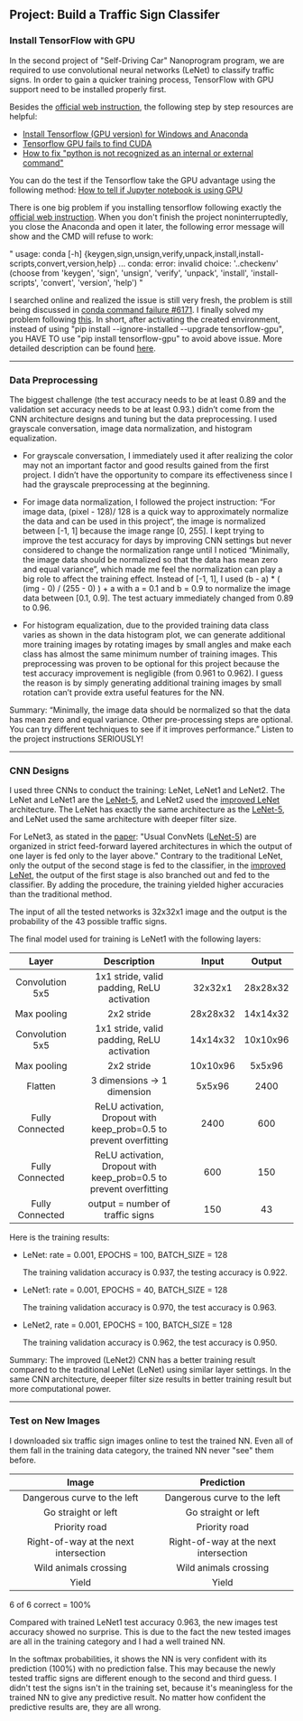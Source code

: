## Project: Build a Traffic Sign Classifer 

### Install TensorFlow with GPU 

In the second project of "Self-Driving Car" Nanoprogram program, we are required to use convolutional neural networks (LeNet) to classify traffic signs. In order to gain a quicker training process, TensorFlow with GPU support need to be installed properly first. 

Besides the [official web instruction](https://www.tensorflow.org/install/), the following step by step resources are helpful:
* [Install Tensorflow (GPU version) for Windows and Anaconda](https://www.youtube.com/watch?v=Ebo8BklTtmc&t=673s)
* [Tensorflow GPU fails to find CUDA](https://github.com/tensorflow/tensorflow/issues/5968)
* [How to fix "python is not recognized as an internal or external command"](https://www.youtube.com/watch?v=uXqTw5eO0Mw)

You can do the test if the Tensorflow take the GPU advantage using the following method: [How to tell if Jupyter notebook is using GPU](https://discussions.udacity.com/t/how-to-tell-if-jupyter-notebook-is-using-gpu/217660)

There is one big problem if you installing tensorflow following exactly the [official web instruction](https://www.tensorflow.org/install/). When you don't finish the project noninterruptedly, you close the Anaconda and open it later, the following error message will show and the CMD will refuse to work: 

"
usage: conda [-h]
{keygen,sign,unsign,verify,unpack,install,install-scripts,convert,version,help}
...
conda: error: invalid choice: '..checkenv' (choose from 'keygen', 'sign', 'unsign', 'verify', 'unpack', 'install', 'install-scripts', 'convert', 'version', 'help')
"

I searched online and realized the issue is still very fresh, the problem is still being discussed in [conda command failure #6171](https://github.com/ContinuumIO/anaconda-issues/issues/6171). I finally solved my problem following [this](https://stackoverflow.com/a/46493533/8936445). In short, after activating the created environment, instead of using "pip install --ignore-installed --upgrade tensorflow-gpu", you HAVE TO use "pip install tensorflow-gpu" to avoid above issue. More detailed description can be found [here](https://wangjieleo.wixsite.com/jwang/single-post/2017/11/08/Installing-TensorFlow-with-GPU-support). 

---
### Data Preprocessing

The biggest challenge (the test accuracy needs to be at least 0.89 and the validation set accuracy needs to be at least 0.93.) didn’t come from the CNN architecture designs and tuning but the data preprocessing. I used grayscale conversation, image data normalization, and histogram equalization. 

* For grayscale conversation, I immediately used it after realizing the color may not an important factor and good results gained from the first project. I didn’t have the opportunity to compare its effectiveness since I had the grayscale preprocessing at the beginning. 

* For image data normalization, I followed the project instruction: “For image data, (pixel - 128)/ 128 is a quick way to approximately normalize the data and can be used in this project“, the image is normalized between [-1, 1] because the image range [0, 255]. I kept trying to improve the test accuracy for days by improving CNN settings but never considered to change the normalization range until I noticed “Minimally, the image data should be normalized so that the data has mean zero and equal variance”, which made me feel the normalization can play a big role to affect the training effect. Instead of [-1, 1], I used (b - a) * ( (img - 0) / (255 - 0) ) + a with a = 0.1 and b = 0.9 to normalize the image data between [0.1, 0.9]. The test actuary immediately changed from 0.89 to 0.96. 

* For histogram equalization, due to the provided training data class varies as shown in the data histogram plot, we can generate additional more training images by rotating images by small angles and make each class has almost the same minimum number of training images. This preprocessing was proven to be optional for this project because the test accuracy improvement is negligible (from 0.961 to 0.962). I guess the reason is by simply generating additional training images by small rotation can’t provide extra useful features for the NN. 

Summary: “Minimally, the image data should be normalized so that the data has mean zero and equal variance. Other pre-processing steps are optional. You can try different techniques to see if it improves performance.” Listen to the project instructions SERIOUSLY! 

---

### CNN Designs 

I used three CNNs to conduct the training: LeNet, LeNet1 and LeNet2. The LeNet and LeNet1 are the [LeNet-5](https://github.com/udacity/CarND-LeNet-Lab/blob/master/LeNet-Lab-Solution.ipynb), and LeNet2 used the [improved LeNet](http://yann.lecun.com/exdb/publis/pdf/sermanet-ijcnn-11.pdf) architecture. The LeNet has exactly the same architecture as the [LeNet-5](https://github.com/udacity/CarND-LeNet-Lab/blob/master/LeNet-Lab-Solution.ipynb), and LeNet used the same architecture with deeper filter size. 

For LeNet3, as stated in the [paper](http://yann.lecun.com/exdb/publis/pdf/sermanet-ijcnn-11.pdf): "Usual ConvNets ([LeNet-5](https://github.com/udacity/CarND-LeNet-Lab/blob/master/LeNet-Lab-Solution.ipynb)) are organized in strict feed-forward layered architectures in which the output of one layer is fed only to the layer above." Contrary to the traditional LeNet, only the output of the second stage is fed to the classifier, in the [improved LeNet](http://yann.lecun.com/exdb/publis/pdf/sermanet-ijcnn-11.pdf), the output of the first stage is also branched out and fed to the classifier. By adding the procedure, the training yielded higher accuracies than the traditional method.

The input of all the tested networks is 32x32x1 image and the output is the probability of the 43 possible traffic signs.
 
The final model used for training is LeNet1 with the following layers:

| Layer         		|     Description	        					| Input |Output| 
|:---------------------:|:---------------------------------------------:| :----:|:-----:|
| Convolution 5x5     	| 1x1 stride, valid padding, ReLU activation 	|32x32x1 |28x28x32|
| Max pooling			| 2x2 stride				        		        |28x28x32|14x14x32|
| Convolution 5x5 	    | 1x1 stride, valid padding, ReLU activation 	|14x14x32|10x10x96|
| Max pooling			| 2x2 stride              	   					|10x10x96|5x5x96|
| Flatten				| 3 dimensions -> 1 dimension					|5x5x96| 2400|
| Fully Connected | ReLU activation, Dropout with keep_prob=0.5 to prevent overfitting 	|2400|600|
| Fully Connected | ReLU activation, Dropout with keep_prob=0.5 to prevent overfitting 	|600|150|
| Fully Connected | output = number of traffic signs   	|150| 43|


Here is the training results: 

* LeNet: rate = 0.001, EPOCHS = 100, BATCH_SIZE = 128

  The training validation accuracy is 0.937, the testing accuracy is 0.922.
  
* LeNet1: rate = 0.001, EPOCHS = 40, BATCH_SIZE = 128

  The training validation accuracy is 0.970, the test accuracy is 0.963.
 
* LeNet2, rate = 0.001, EPOCHS = 100, BATCH_SIZE = 128

  The training validation accuracy is 0.962, the test accuracy is 0.950. 

Summary: The improved (LeNet2) CNN has a better training result compared to the traditional LeNet (LeNet) using similar layer settings. In the same CNN architecture, deeper filter size results in better training result but more computational power.  

---

### Test on New Images

I downloaded six traffic sign images online to test the trained NN. Even all of them fall in the training data category, the trained NN never "see" them before. 

| Image			        |     Prediction		| 
|:---------------------:|:---------------------:| 
| Dangerous curve to the left  | Dangerous curve to the left  | 
| Go straight or left  		| Go straight or left 	|
| Priority road			| Priority road					|
| Right-of-way at the next intersection		| Right-of-way at the next intersection					|
| Wild animals crossing		| Wild animals crossing  |
| Yield | Yield |

6 of 6 correct = 100% 

Compared with trained LeNet1 test accuracy 0.963, the new images test accuracy showed no surprise. This is due to the fact the new tested images are all in the training category and I had a well trained NN. 

In the softmax probabilities, it shows the NN is very confident with its prediction (100%) with no prediction false. This may because the newly tested traffic signs are different enough to the second and third guess. I didn't test the signs isn't in the training set, because it's meaningless for the trained NN to give any predictive result. No matter how confident the predictive results are, they are all wrong. 

